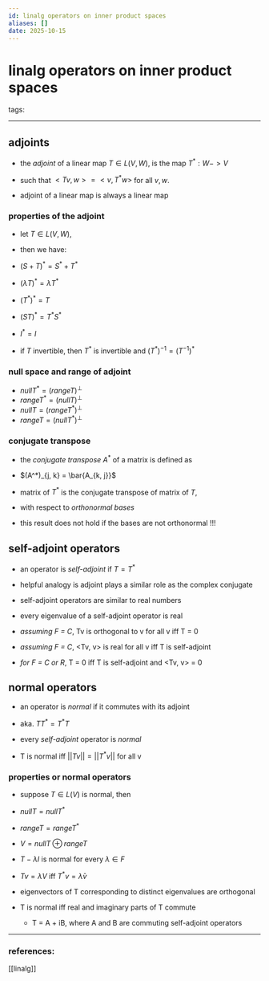 ```yaml
---
id: linalg operators on inner product spaces
aliases: []
date: 2025-10-15
---
```

# linalg operators on inner product spaces
tags: 

---

## adjoints

- the *adjoint* of a linear map $T \in L(V, W)$, is the map $T^* : W -> V$
- such that $<Tv, w> = <v, T^* w>$ for all $v, w$.

- adjoint of a linear map is always a linear map


### properties of the adjoint

- let $T \in L(V, W)$,
- then we have:

- $(S + T)^* = S^* + T^*$
- $(\lambda T)^* = \bar{\lambda} T^*$
- $(T^*)^* = T$
- $(ST)^* = T^* S^*$
- $I^* = I$
- if $T$ invertible, then $T^*$ is invertible and $(T^*)^{-1} =(T^{-1})^*$


### null space and range of adjoint

- $null T^* = (range T)^\perp$
- $range T^* = (null T)^\perp$
- $null T = (range T^*)^\perp$
- $range T = (null T^*)^\perp$


### conjugate transpose

- the *conjugate transpose* $A^*$ of a matrix is defined as
- $(A^*)_{j, k} = \bar{A_{k, j}}$

- matrix of $T^*$ is the conjugate transpose of matrix of $T$,
- with respect to *orthonormal bases*
- this result does not hold if the bases are not orthonormal !!!


## self-adjoint operators

- an operator is *self-adjoint* if $T = T^*$

- helpful analogy is adjoint plays a similar role as the complex conjugate
- self-adjoint operators are similar to real numbers

- every eigenvalue of a self-adjoint operator is real

- *assuming F = C*, Tv is orthogonal to v for all v iff T = 0
- *assuming F = C*, <Tv, v> is real for all v iff T is self-adjoint

- *for F = C or R*, T = 0 iff T is self-adjoint and <Tv, v> = 0


## normal operators

- an operator is *normal* if it commutes with its adjoint
- aka. $T T^* = T^* T$

- every *self-adjoint* operator is *normal*

- T is normal iff $||Tv|| = ||T^* v||$ for all v


### properties or normal operators

- suppose $T \in L(V)$ is normal, then
- $null T = null T^*$
- $range T = range T^*$
- $V = null T \oplus range T$ 
- $T - \lambda I$ is normal for every $\lambda \in F$
- $Tv = \lambda V$ iff $T^* v = \bar\lambda v$

- eigenvectors of T corresponding to distinct eigenvalues are orthogonal

- T is normal iff real and imaginary parts of T commute
    - T = A + iB, where A and B are commuting self-adjoint operators

---
### references:
[[linalg]]
